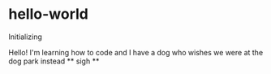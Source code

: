 # hello-world
Initializing

Hello! I'm learning how to code and I have a dog who wishes we were at the dog park instead ** sigh **
